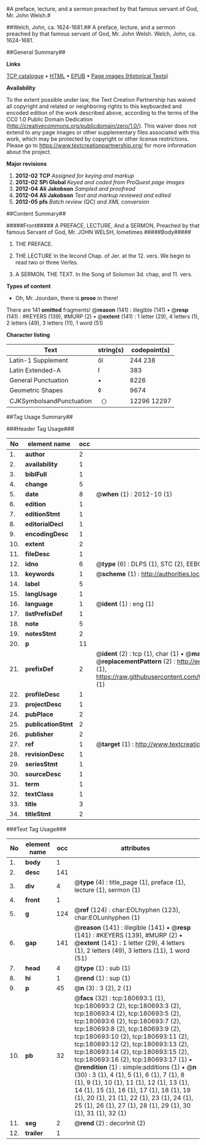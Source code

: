 #A preface, lecture, and a sermon preached by that famous servant of God, Mr. John Welsh.#

##Welch, John, ca. 1624-1681.##
A preface, lecture, and a sermon preached by that famous servant of God, Mr. John Welsh.
Welch, John, ca. 1624-1681.

##General Summary##

**Links**

[TCP catalogue](http://www.ota.ox.ac.uk/tcp/)  • 
[HTML](http://tei.it.ox.ac.uk/tcp/Texts-HTML/free/B10/B10277.html)  • 
[EPUB](http://tei.it.ox.ac.uk/tcp/Texts-EPUB/free/B10/B10277.epub) • 
[Page images (Historical Texts)](https://historicaltexts.jisc.ac.uk/eebo-61297197e)

**Availability**

To the extent possible under law, the Text Creation Partnership has waived all copyright and related or neighboring rights to this keyboarded and encoded edition of the work described above, according to the terms of the CC0 1.0 Public Domain Dedication (http://creativecommons.org/publicdomain/zero/1.0/). This waiver does not extend to any page images or other supplementary files associated with this work, which may be protected by copyright or other license restrictions. Please go to https://www.textcreationpartnership.org/ for more information about the project.

**Major revisions**

1. __2012-02__ __TCP__ *Assigned for keying and markup*
1. __2012-02__ __SPi Global__ *Keyed and coded from ProQuest page images*
1. __2012-04__ __Ali Jakobson__ *Sampled and proofread*
1. __2012-04__ __Ali Jakobson__ *Text and markup reviewed and edited*
1. __2012-05__ __pfs__ *Batch review (QC) and XML conversion*

##Content Summary##

#####Front#####
A PREFACE, LECTURE, And a SERMON, Preached by that famous Servant of God, Mr. JOHN WELSH, ſometimes 
#####Body#####

1. THE PREFACE.

1. THE LECTURE In the ſecond Chap. of Jer. at the 12. vers. We begin to read two or three Verſes.

1. A SERMON. THE TEXT. In the Song of Solomon 3d. chap, and 11. vers.

**Types of content**

  * Oh, Mr. Jourdain, there is **prose** in there!

There are 141 **omitted** fragments! 
 @__reason__ (141) : illegible (141)  •  @__resp__ (141) : #KEYERS (139), #MURP (2)  •  @__extent__ (141) : 1 letter (29), 4 letters (1), 2 letters (49), 3 letters (11), 1 word (51)

**Character listing**


|Text|string(s)|codepoint(s)|
|---|---|---|
|Latin-1 Supplement|ôî|244 238|
|Latin Extended-A|ſ|383|
|General Punctuation|•|8226|
|Geometric Shapes|◊|9674|
|CJKSymbolsandPunctuation|〈〉|12296 12297|

##Tag Usage Summary##

###Header Tag Usage###

|No|element name|occ|attributes|
|---|---|---|---|
|1.|__author__|2||
|2.|__availability__|1||
|3.|__biblFull__|1||
|4.|__change__|5||
|5.|__date__|8| @__when__ (1) : 2012-10 (1)|
|6.|__edition__|1||
|7.|__editionStmt__|1||
|8.|__editorialDecl__|1||
|9.|__encodingDesc__|1||
|10.|__extent__|2||
|11.|__fileDesc__|1||
|12.|__idno__|6| @__type__ (6) : DLPS (1), STC (2), EEBO-CITATION (1), OCLC (1), VID (1)|
|13.|__keywords__|1| @__scheme__ (1) : http://authorities.loc.gov/ (1)|
|14.|__label__|5||
|15.|__langUsage__|1||
|16.|__language__|1| @__ident__ (1) : eng (1)|
|17.|__listPrefixDef__|1||
|18.|__note__|5||
|19.|__notesStmt__|2||
|20.|__p__|11||
|21.|__prefixDef__|2| @__ident__ (2) : tcp (1), char (1)  •  @__matchPattern__ (2) : ([0-9\-]+):([0-9IVX]+) (1), (.+) (1)  •  @__replacementPattern__ (2) : http://eebo.chadwyck.com/downloadtiff?vid=$1&page=$2 (1), https://raw.githubusercontent.com/textcreationpartnership/Texts/master/tcpchars.xml#$1 (1)|
|22.|__profileDesc__|1||
|23.|__projectDesc__|1||
|24.|__pubPlace__|2||
|25.|__publicationStmt__|2||
|26.|__publisher__|2||
|27.|__ref__|1| @__target__ (1) : http://www.textcreationpartnership.org/docs/. (1)|
|28.|__revisionDesc__|1||
|29.|__seriesStmt__|1||
|30.|__sourceDesc__|1||
|31.|__term__|1||
|32.|__textClass__|1||
|33.|__title__|3||
|34.|__titleStmt__|2||


###Text Tag Usage###

|No|element name|occ|attributes|
|---|---|---|---|
|1.|__body__|1||
|2.|__desc__|141||
|3.|__div__|4| @__type__ (4) : title_page (1), preface (1), lecture (1), sermon (1)|
|4.|__front__|1||
|5.|__g__|124| @__ref__ (124) : char:EOLhyphen (123), char:EOLunhyphen (1)|
|6.|__gap__|141| @__reason__ (141) : illegible (141)  •  @__resp__ (141) : #KEYERS (139), #MURP (2)  •  @__extent__ (141) : 1 letter (29), 4 letters (1), 2 letters (49), 3 letters (11), 1 word (51)|
|7.|__head__|4| @__type__ (1) : sub (1)|
|8.|__hi__|1| @__rend__ (1) : sup (1)|
|9.|__p__|45| @__n__ (3) : 3 (2), 2 (1)|
|10.|__pb__|32| @__facs__ (32) : tcp:180693:1 (1), tcp:180693:2 (2), tcp:180693:3 (2), tcp:180693:4 (2), tcp:180693:5 (2), tcp:180693:6 (2), tcp:180693:7 (2), tcp:180693:8 (2), tcp:180693:9 (2), tcp:180693:10 (2), tcp:180693:11 (2), tcp:180693:12 (2), tcp:180693:13 (2), tcp:180693:14 (2), tcp:180693:15 (2), tcp:180693:16 (2), tcp:180693:17 (1)  •  @__rendition__ (1) : simple:additions (1)  •  @__n__ (30) : 3 (1), 4 (1), 5 (1), 6 (1), 7 (1), 8 (1), 9 (1), 10 (1), 11 (1), 12 (1), 13 (1), 14 (1), 15 (1), 16 (1), 17 (1), 18 (1), 19 (1), 20 (1), 21 (1), 22 (1), 23 (1), 24 (1), 25 (1), 26 (1), 27 (1), 28 (1), 29 (1), 30 (1), 31 (1), 32 (1)|
|11.|__seg__|2| @__rend__ (2) : decorInit (2)|
|12.|__trailer__|1||
